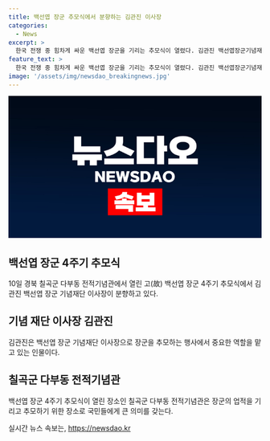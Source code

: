 ```yaml
---
title: 백선엽 장군 추모식에서 분향하는 김관진 이사장
categories:
  - News
excerpt: >
  한국 전쟁 중 힘차게 싸운 백선엽 장군을 기리는 추모식이 열렸다. 김관진 백선엽장군기념재단 이사장은 10일 경북 칠곡군에서 분향을 진행했다. 4년전 장군의 별세를 기리며 열린 이번 행사는 장군의 헌신을 추억하고 그 영향력을 되새기는 자리였다.
feature_text: >
  한국 전쟁 중 힘차게 싸운 백선엽 장군을 기리는 추모식이 열렸다. 김관진 백선엽장군기념재단 이사장은 10일 경북 칠곡군에서 분향을 진행했다. 4년전 장군의 별세를 기리며 열린 이번 행사는 장군의 헌신을 추억하고 그 영향력을 되새기는 자리였다.
image: '/assets/img/newsdao_breakingnews.jpg'
---
```


<p><img src="/assets/img/newsdao_breakingnews.jpg" alt="ranknews 속보" /></p>

<h2 data-ke-size="size26">백선엽 장군 4주기 추모식</h2>

<p data-ke-size="size16">10일 경북 칠곡군 다부동 전적기념관에서 열린 고(故) 백선엽 장군 4주기 추모식에서 김관진 백선엽 장군 기념재단 이사장이 분향하고 있다.</p>

<h2 data-ke-size="size26">기념 재단 이사장 김관진</h2>

<p data-ke-size="size16">김관진은 백선엽 장군 기념재단 이사장으로 장군을 추모하는 행사에서 중요한 역할을 맡고 있는 인물이다.</p>

<h2 data-ke-size="size26">칠곡군 다부동 전적기념관</h2>

<p data-ke-size="size16">백선엽 장군 4주기 추모식이 열린 장소인 칠곡군 다부동 전적기념관은 장군의 업적을 기리고 추모하기 위한 장소로 국민들에게 큰 의미를 갖는다.</p>
실시간 뉴스 속보는, <a href="https://newsdao.kr" rel="dofollow">https://newsdao.kr</a>


